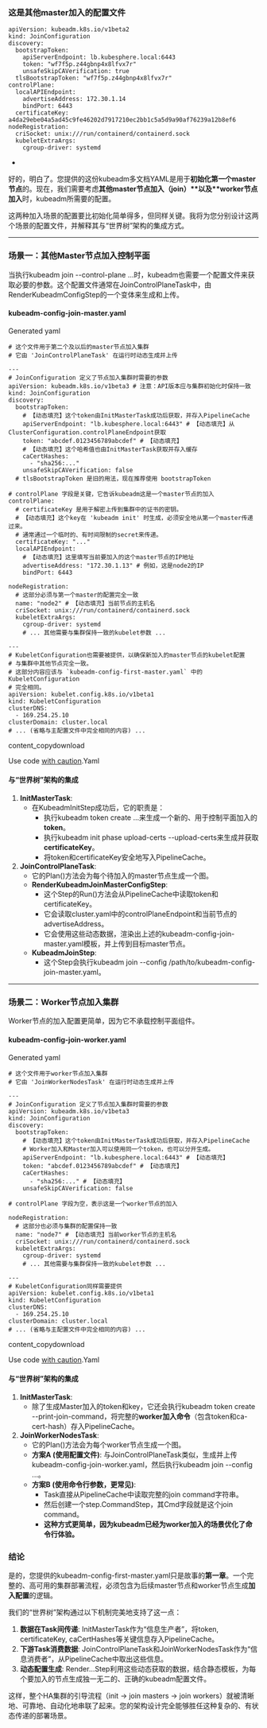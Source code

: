 ### 这是其他master加入的配置文件
```azure
apiVersion: kubeadm.k8s.io/v1beta2
kind: JoinConfiguration
discovery:
  bootstrapToken:
    apiServerEndpoint: lb.kubesphere.local:6443
    token: "wf7f5p.z44gbnp4x8lfvx7r"
    unsafeSkipCAVerification: true
  tlsBootstrapToken: "wf7f5p.z44gbnp4x8lfvx7r"
controlPlane:
  localAPIEndpoint:
    advertiseAddress: 172.30.1.14
    bindPort: 6443
  certificateKey: a4da29ebe04a5ad45c9fe46202d7917210ec2bb1c5a5d9a90af76239a12b8ef6
nodeRegistration:
  criSocket: unix:///run/containerd/containerd.sock
  kubeletExtraArgs:
    cgroup-driver: systemd
```

-

好的，明白了。您提供的这份kubeadm多文档YAML是用于**初始化第一个master节点**的。现在，我们需要考虑**其他master节点加入（join）\**以及\**worker节点加入**时，kubeadm所需要的配置。

这两种加入场景的配置要比初始化简单得多，但同样关键。我将为您分别设计这两个场景的配置文件，并解释其与“世界树”架构的集成方式。

------



### **场景一：其他Master节点加入控制平面**

当执行kubeadm join <endpoint> --control-plane ...时，kubeadm也需要一个配置文件来获取必要的参数。这个配置文件通常在JoinControlPlaneTask中，由RenderKubeadmConfigStep的一个变体来生成和上传。

#### **kubeadm-config-join-master.yaml**

Generated yaml

```
# 这个文件用于第二个及以后的master节点加入集群
# 它由 'JoinControlPlaneTask' 在运行时动态生成并上传

---
# JoinConfiguration 定义了节点加入集群时需要的参数
apiVersion: kubeadm.k8s.io/v1beta3 # 注意：API版本应与集群初始化时保持一致
kind: JoinConfiguration
discovery:
  bootstrapToken:
    # 【动态填充】这个token由InitMasterTask成功后获取，并存入PipelineCache
    apiServerEndpoint: "lb.kubesphere.local:6443" # 【动态填充】从ClusterConfiguration.controlPlaneEndpoint获取
    token: "abcdef.0123456789abcdef" # 【动态填充】
    # 【动态填充】这个哈希值也由InitMasterTask获取并存入缓存
    caCertHashes:
      - "sha256:..."
    unsafeSkipCAVerification: false
  # tlsBootstrapToken 是旧的用法，现在推荐使用 bootstrapToken

# controlPlane 字段是关键，它告诉kubeadm这是一个master节点的加入
controlPlane:
  # certificateKey 是用于解密上传到集群中的证书的密钥。
  # 【动态填充】这个key在 'kubeadm init' 时生成，必须安全地从第一个master传递过来。
  # 通常通过一个临时的、有时间限制的secret来传递。
  certificateKey: "..."
  localAPIEndpoint:
    # 【动态填充】这里填写当前要加入的这个master节点的IP地址
    advertiseAddress: "172.30.1.13" # 例如，这是node2的IP
    bindPort: 6443

nodeRegistration:
  # 这部分必须与第一个master的配置完全一致
  name: "node2" # 【动态填充】当前节点的主机名
  criSocket: unix:///run/containerd/containerd.sock
  kubeletExtraArgs:
    cgroup-driver: systemd
    # ... 其他需要与集群保持一致的kubelet参数 ...

---
# KubeletConfiguration也需要被提供，以确保新加入的master节点的kubelet配置
# 与集群中其他节点完全一致。
# 这部分内容应该与 `kubeadm-config-first-master.yaml` 中的 KubeletConfiguration
# 完全相同。
apiVersion: kubelet.config.k8s.io/v1beta1
kind: KubeletConfiguration
clusterDNS:
  - 169.254.25.10
clusterDomain: cluster.local
# ... (省略与主配置文件中完全相同的内容) ...
```

content_copydownload

Use code [with caution](https://support.google.com/legal/answer/13505487).Yaml

#### **与“世界树”架构的集成**

1. **InitMasterTask**:
    - 在KubeadmInitStep成功后，它的职责是：
        - 执行kubeadm token create ...来生成一个新的、用于控制平面加入的**token**。
        - 执行kubeadm init phase upload-certs --upload-certs来生成并获取**certificateKey**。
        - 将token和certificateKey安全地写入PipelineCache。
2. **JoinControlPlaneTask**:
    - 它的Plan()方法会为每个待加入的master节点生成一个图。
    - **RenderKubeadmJoinMasterConfigStep**:
        - 这个Step的Run()方法会从PipelineCache中读取token和certificateKey。
        - 它会读取cluster.yaml中的controlPlaneEndpoint和当前节点的advertiseAddress。
        - 它会使用这些动态数据，渲染出上述的kubeadm-config-join-master.yaml模板，并上传到目标master节点。
    - **KubeadmJoinStep**:
        - 这个Step会执行kubeadm join --config /path/to/kubeadm-config-join-master.yaml。

------



### **场景二：Worker节点加入集群**

Worker节点的加入配置更简单，因为它不承载控制平面组件。

#### **kubeadm-config-join-worker.yaml**

Generated yaml

```
# 这个文件用于worker节点加入集群
# 它由 'JoinWorkerNodesTask' 在运行时动态生成并上传

---
# JoinConfiguration 定义了节点加入集群时需要的参数
apiVersion: kubeadm.k8s.io/v1beta3
kind: JoinConfiguration
discovery:
  bootstrapToken:
    # 【动态填充】这个token由InitMasterTask成功后获取，并存入PipelineCache
    # Worker加入和Master加入可以使用同一个token，也可以分开生成。
    apiServerEndpoint: "lb.kubesphere.local:6443" # 【动态填充】
    token: "abcdef.0123456789abcdef" # 【动态填充】
    caCertHashes:
      - "sha256:..." # 【动态填充】
    unsafeSkipCAVerification: false

# controlPlane 字段为空，表示这是一个worker节点的加入

nodeRegistration:
  # 这部分也必须与集群的配置保持一致
  name: "node7" # 【动态填充】当前worker节点的主机名
  criSocket: unix:///run/containerd/containerd.sock
  kubeletExtraArgs:
    cgroup-driver: systemd
    # ... 其他需要与集群保持一致的kubelet参数 ...

---
# KubeletConfiguration同样需要提供
apiVersion: kubelet.config.k8s.io/v1beta1
kind: KubeletConfiguration
clusterDNS:
  - 169.254.25.10
clusterDomain: cluster.local
# ... (省略与主配置文件中完全相同的内容) ...
```

content_copydownload

Use code [with caution](https://support.google.com/legal/answer/13505487).Yaml

#### **与“世界树”架构的集成**

1. **InitMasterTask**:
    - 除了生成Master加入的token和key，它还会执行kubeadm token create --print-join-command，将完整的**worker加入命令**（包含token和ca-cert-hash）存入PipelineCache。
2. **JoinWorkerNodesTask**:
    - 它的Plan()方法会为每个worker节点生成一个图。
    - **方案A (使用配置文件)**: 与JoinControlPlaneTask类似，生成并上传kubeadm-config-join-worker.yaml，然后执行kubeadm join --config ...。
    - **方案B (使用命令行参数，更常见)**:
        - Task直接从PipelineCache中读取完整的join command字符串。
        - 然后创建一个step.CommandStep，其Cmd字段就是这个join command。
        - **这种方式更简单，因为kubeadm已经为worker加入的场景优化了命令行体验。**

### **结论**

是的，您提供的kubeadm-config-first-master.yaml只是故事的**第一章**。一个完整的、高可用的集群部署流程，必须包含为后续master节点和worker节点生成**加入配置**的逻辑。

我们的“世界树”架构通过以下机制完美地支持了这一点：

1. **数据在Task间传递**: InitMasterTask作为“信息生产者”，将token, certificateKey, caCertHashes等关键信息存入PipelineCache。
2. **下游Task消费数据**: JoinControlPlaneTask和JoinWorkerNodesTask作为“信息消费者”，从PipelineCache中取出这些信息。
3. **动态配置生成**: Render...Step利用这些动态获取的数据，结合静态模板，为每个要加入的节点生成独一无二的、正确的kubeadm配置文件。

这样，整个HA集群的引导流程（init -> join masters -> join workers）就被清晰地、可靠地、自动化地串联了起来。您的架构设计完全能够胜任这种复杂的、有状态传递的部署场景。